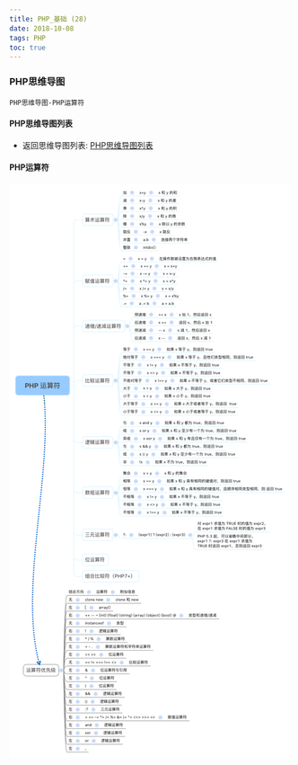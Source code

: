 ```yaml
---
title: PHP_基础 (28)
date: 2018-10-08
tags: PHP 
toc: true
---
```


### PHP思维导图
    PHP思维导图-PHP运算符

<!-- more -->

#### PHP思维导图列表
- 返回思维导图列表: [PHP思维导图列表](/2018/201809/base_PHP18/)

#### PHP运算符
![PHP运算符](/img/20181008_1.png)

